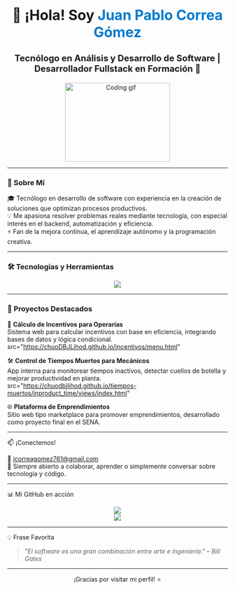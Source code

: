  
<h1 align="center" style="font-size: 32px;">👋 ¡Hola! Soy <span style='color:#007acc;'>Juan Pablo Correa Gómez</span></h1>
<h3 align="center" style="font-size: 20px;">Tecnólogo en Análisis y Desarrollo de Software | Desarrollador Fullstack en Formación 🚀</h3>

<p align="center">
  <img src="https://media.giphy.com/media/qgQUggAC3Pfv687qPC/giphy.gif" width="240" height="180" alt="Coding gif"/>
</p>

---

### 🌟 Sobre Mí

🎓 Tecnólogo en desarrollo de software con experiencia en la creación de soluciones que optimizan procesos productivos.  
💡 Me apasiona resolver problemas reales mediante tecnología, con especial interés en el backend, automatización y eficiencia.  
⚡ Fan de la mejora continua, el aprendizaje autónomo y la programación creativa.  

---

### 🛠️ Tecnologías y Herramientas

<p align="center">
  <img src="https://skillicons.dev/icons?i=html,css,js,php,java,python,mysql,git,github,vscode" />
</p>

---

### 🚀 Proyectos Destacados

🧮 **Cálculo de Incentivos para Operarias**  
Sistema web para calcular incentivos con base en eficiencia, integrando bases de datos y lógica condicional.
src="https://chuoDBJLihod.github.io/incentivos/menu.html" 

🛠️ **Control de Tiempos Muertos para Mecánicos**  
App interna para monitorear tiempos inactivos, detectar cuellos de botella y mejorar productividad en planta.
src="https://chuodbjlihod.github.io/tiempos-muertos/inproduct_time/views/index.html"

🌐 **Plataforma de Emprendimientos**  
Sitio web tipo marketplace para promover emprendimientos, desarrollado como proyecto final en el SENA.

---

 📫 ¡Conectemos!

📧 jcorreagomez761@gmail.com  
💬 Siempre abierto a colaborar, aprender o simplemente conversar sobre tecnología y código.

---

 📊 Mi GitHub en acción

<p align="center">
  <img src="https://github-readme-stats.vercel.app/api?username=chuoDBJLihod&show_icons=true&theme=tokyonight&count_private=true" />
  <br/>
  <img src="https://github-readme-streak-stats.herokuapp.com/?user=chuoDBJLihod&theme=tokyonight"/>
</p>

---

 💡 Frase Favorita

> *"El software es una gran combinación entre arte e ingeniería." – Bill Gates*

---

<p align="center">
  ¡Gracias por visitar mi perfil! ⭐
</p>

